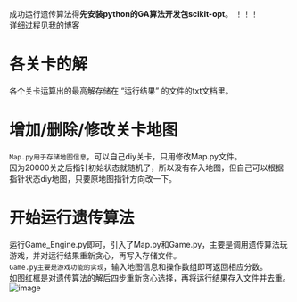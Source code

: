 成功运行遗传算法得**先安装python的GA算法开发包scikit-opt**。 ！！！  
[详细过程见我的博客](https://blog.csdn.net/ScienceLimit/article/details/116108469)
# 各关卡的解
各个关卡运算出的最高解存储在 “运行结果” 的文件的txt文档里。
# 增加/删除/修改关卡地图
`Map.py用于存储地图信息`，可以自己diy关卡，只用修改Map.py文件。  
因为20000关之后指针初始状态就随机了，所以没有存入地图，但自己可以根据指针状态diy地图，只要原地图指针方向改一下。

# 开始运行遗传算法 
运行Game_Engine.py即可，引入了Map.py和Game.py，主要是调用遗传算法玩游戏，并对运行结果重新贪心，再写入存储文件。  
`Game.py主要是游戏功能的实现`，输入地图信息和操作数组即可返回相应分数。  
如图红框是对遗传算法的解后四步重新贪心选择，再将运行结果存入文件并去重。
![image](https://gitee.com/worldlab/ButterflyEffect_GA_Greed/raw/main/%E5%9B%BE/%E9%81%97%E4%BC%A0%E8%B4%AA%E5%BF%83%E8%BF%90%E7%AE%97%E7%BB%93%E6%9E%9C.png)

